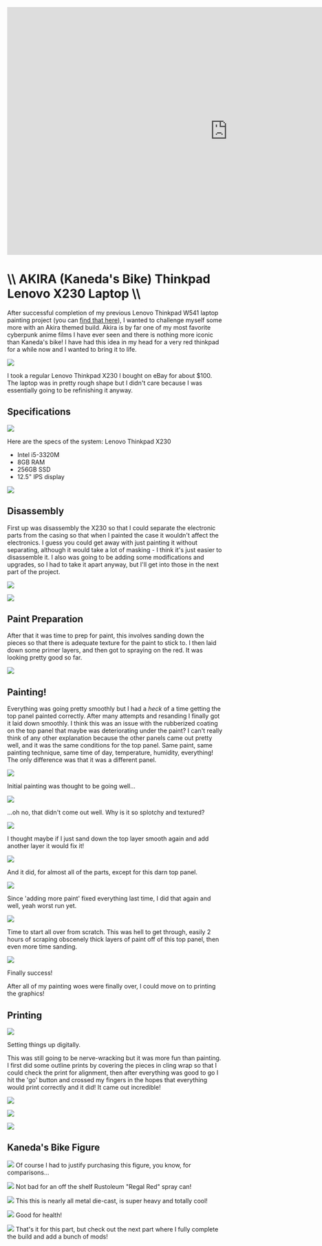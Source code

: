 <iframe width="1024" height="576" src="https://www.youtube.com/embed/775l_xc7-ho" title="YouTube video player" frameborder="0" allow="accelerometer; autoplay; clipboard-write; encrypted-media; gyroscope; picture-in-picture" allowfullscreen></iframe>

# \\\ AKIRA (Kaneda's Bike) Thinkpad Lenovo X230 Laptop \\\

After successful completion of my previous Lenovo Thinkpad W541 laptop painting project (you can [find that here](https://hightech-lowlife.github.io/projects/005_camo_w541_laptop_painting/005_camo_w541_laptop_painting)), I wanted to challenge myself some more with an Akira themed build. Akira is by far one of my most favorite cyberpunk anime films I have ever seen and there is nothing more iconic than Kaneda's bike! I have had this idea in my head for a very red thinkpad for a while now and I wanted to bring it to life. 

![](01_laptop.jpg)

I took a regular Lenovo Thinkpad X230 I bought on eBay for about $100. The laptop was in pretty rough shape but I didn't care because I was essentially going to be refinishing it anyway. 

## Specifications

![](02_laptop.jpg)

Here are the specs of the system:
Lenovo Thinkpad X230
- Intel i5-3320M
- 8GB RAM
- 256GB SSD
- 12.5" IPS display

![](03_laptop.jpg)

## Disassembly

First up was disassembly the X230 so that I could separate the electronic parts from the casing so that when I painted the case it wouldn't affect the electronics. I guess you could get away with just painting it without separating, although it would take a lot of masking - I think it's just easier to disassemble it. I also was going to be adding some modifications and upgrades, so I had to take it apart anyway, but I'll get into those in the next part of the project. 

![](04_laptop.jpg)

![](05_laptop.jpg)

## Paint Preparation

After that it was time to prep for paint, this involves sanding down the pieces so that there is adequate texture for the paint to stick to. I then laid down some primer layers, and then got to spraying on the red. It was looking pretty good so far. 

![](06_laptop.jpg)

## Painting!

Everything was going pretty smoothly but I had a *heck* of a time getting the top panel painted correctly. After many attempts and resanding I finally got it laid down smoothly. I think this was an issue with the rubberized coating on the top panel that maybe was deteriorating under the paint? I can't really think of any other explanation because the other panels came out pretty well, and it was the same conditions for the top panel. Same paint, same painting technique, same time of day, temperature, humidity, everything! The only difference was that it was a different panel.  

![](07_laptop.jpg)

Initial painting was thought to be going well...

![](08_laptop.jpg)

...oh no, that didn't come out well. Why is it so splotchy and textured?

![](09_laptop.jpg)

I thought maybe if I just sand down the top layer smooth again and add another layer it would fix it!

![](10_laptop.jpg)

And it did, for almost all of the parts, except for this darn top panel. 

![](11_laptop.jpg)

Since 'adding more paint' fixed everything last time, I did that again and well, yeah worst run yet.

![](12_laptop.jpg)

Time to start all over from scratch. This was hell to get through, easily 2 hours of scraping obscenely thick layers of paint off of this top panel, then even more time sanding. 

![](13_laptop.jpg)

Finally success!

After all of my painting woes were finally over, I could move on to printing the graphics! 

## Printing

![](14_laptop.jpg)

Setting things up digitally.

This was still going to be nerve-wracking but it was more fun than painting. I first did some outline prints by covering the pieces in cling wrap so that I could check the print for alignment, then after everything was good to go I hit the 'go' button and crossed my fingers in the hopes that everything would print correctly and it did! It came out incredible! 

![](15_laptop.jpg)

![](16_laptop.jpg)

![](17_laptop.jpg)

## Kaneda's Bike Figure

![](18_laptop.jpg)
Of course I had to justify purchasing this figure, you know, for comparisons... 

![](19_laptop.jpg)
Not bad for an off the shelf Rustoleum "Regal Red" spray can! 

![](20_laptop.jpg)
This this is nearly all metal die-cast, is super heavy and totally cool!

![](21_laptop.jpg)
Good for health! 

![](22_laptop.jpg)
That's it for this part, but check out the next part where I fully complete the build and add a bunch of mods!
